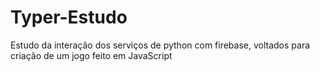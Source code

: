 # Typer-Estudo
Estudo da interação dos serviços de python com firebase, voltados para criação de um jogo feito em JavaScript
